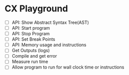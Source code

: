 # CX Playground

- [ ] API: Show Abstract Syntax Tree(AST)
- [ ] API: Start program
- [ ] API: Stop Program
- [ ] API: Set Break Points
- [ ] API: Memory usage and instructions
- [ ] Get Outputs (logs)
- [ ] Compile and get error
- [ ] Measure run time
- [ ] Allow program to run for wall clock time or instructions
